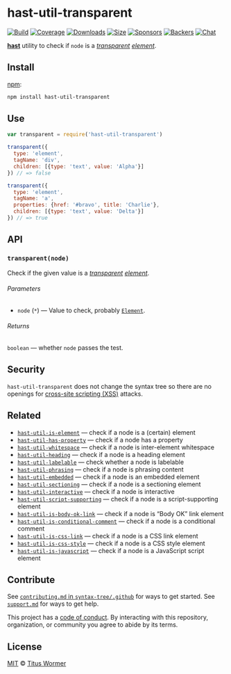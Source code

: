 # hast-util-transparent

[![Build][build-badge]][build]
[![Coverage][coverage-badge]][coverage]
[![Downloads][downloads-badge]][downloads]
[![Size][size-badge]][size]
[![Sponsors][sponsors-badge]][collective]
[![Backers][backers-badge]][collective]
[![Chat][chat-badge]][chat]

[**hast**][hast] utility to check if `node` is a [*transparent*][spec]
[*element*][element].

## Install

[npm][]:

```sh
npm install hast-util-transparent
```

## Use

```js
var transparent = require('hast-util-transparent')

transparent({
  type: 'element',
  tagName: 'div',
  children: [{type: 'text', value: 'Alpha'}]
}) // => false

transparent({
  type: 'element',
  tagName: 'a',
  properties: {href: '#bravo', title: 'Charlie'},
  children: [{type: 'text', value: 'Delta'}]
}) // => true
```

## API

### `transparent(node)`

Check if the given value is a [*transparent*][spec] [*element*][element].

###### Parameters

*   `node` (`*`) — Value to check, probably [`Element`][element].

###### Returns

`boolean` — whether `node` passes the test.

## Security

`hast-util-transparent` does not change the syntax tree so there are no openings
for [cross-site scripting (XSS)][xss] attacks.

## Related

*   [`hast-util-is-element`](https://github.com/syntax-tree/hast-util-is-element)
    — check if a node is a (certain) element
*   [`hast-util-has-property`](https://github.com/syntax-tree/hast-util-has-property)
    — check if a node has a property
*   [`hast-util-whitespace`](https://github.com/syntax-tree/hast-util-whitespace)
    — check if a node is inter-element whitespace
*   [`hast-util-heading`](https://github.com/syntax-tree/hast-util-heading)
    — check if a node is a heading element
*   [`hast-util-labelable`](https://github.com/syntax-tree/hast-util-labelable)
    — check whether a node is labelable
*   [`hast-util-phrasing`](https://github.com/syntax-tree/hast-util-phrasing)
    — check if a node is phrasing content
*   [`hast-util-embedded`](https://github.com/syntax-tree/hast-util-embedded)
    — check if a node is an embedded element
*   [`hast-util-sectioning`](https://github.com/syntax-tree/hast-util-sectioning)
    — check if a node is a sectioning element
*   [`hast-util-interactive`](https://github.com/syntax-tree/hast-util-interactive)
    — check if a node is interactive
*   [`hast-util-script-supporting`](https://github.com/syntax-tree/hast-util-script-supporting)
    — check if a node is a script-supporting element
*   [`hast-util-is-body-ok-link`](https://github.com/rehypejs/rehype-minify/tree/master/packages/hast-util-is-body-ok-link)
    — check if a node is “Body OK” link element
*   [`hast-util-is-conditional-comment`](https://github.com/rehypejs/rehype-minify/tree/master/packages/hast-util-is-conditional-comment)
    — check if a node is a conditional comment
*   [`hast-util-is-css-link`](https://github.com/rehypejs/rehype-minify/tree/master/packages/hast-util-is-css-link)
    — check if a node is a CSS link element
*   [`hast-util-is-css-style`](https://github.com/rehypejs/rehype-minify/tree/master/packages/hast-util-is-css-style)
    — check if a node is a CSS style element
*   [`hast-util-is-javascript`](https://github.com/rehypejs/rehype-minify/tree/master/packages/hast-util-is-javascript)
    — check if a node is a JavaScript script element

## Contribute

See [`contributing.md` in `syntax-tree/.github`][contributing] for ways to get
started.
See [`support.md`][support] for ways to get help.

This project has a [code of conduct][coc].
By interacting with this repository, organization, or community you agree to
abide by its terms.

## License

[MIT][license] © [Titus Wormer][author]

<!-- Definition -->

[build-badge]: https://img.shields.io/travis/syntax-tree/hast-util-transparent.svg

[build]: https://travis-ci.org/syntax-tree/hast-util-transparent

[coverage-badge]: https://img.shields.io/codecov/c/github/syntax-tree/hast-util-transparent.svg

[coverage]: https://codecov.io/github/syntax-tree/hast-util-transparent

[downloads-badge]: https://img.shields.io/npm/dm/hast-util-transparent.svg

[downloads]: https://www.npmjs.com/package/hast-util-transparent

[size-badge]: https://img.shields.io/bundlephobia/minzip/hast-util-transparent.svg

[size]: https://bundlephobia.com/result?p=hast-util-transparent

[sponsors-badge]: https://opencollective.com/unified/sponsors/badge.svg

[backers-badge]: https://opencollective.com/unified/backers/badge.svg

[collective]: https://opencollective.com/unified

[chat-badge]: https://img.shields.io/badge/chat-spectrum-7b16ff.svg

[chat]: https://spectrum.chat/unified/syntax-tree

[npm]: https://docs.npmjs.com/cli/install

[license]: license

[author]: https://wooorm.com

[contributing]: https://github.com/syntax-tree/.github/blob/master/contributing.md

[support]: https://github.com/syntax-tree/.github/blob/master/support.md

[coc]: https://github.com/syntax-tree/.github/blob/master/code-of-conduct.md

[spec]: https://html.spec.whatwg.org/#transparent-content-models

[hast]: https://github.com/syntax-tree/hast

[element]: https://github.com/syntax-tree/hast#element

[xss]: https://en.wikipedia.org/wiki/Cross-site_scripting
